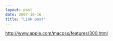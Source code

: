 ```yaml
---
layout: post
date: 2007-10-16
title: "Link post"
---
```

<http://www.apple.com/macosx/features/300.html>

